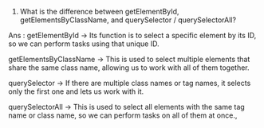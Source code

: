 1. What is the difference between getElementById, getElementsByClassName, and querySelector / querySelectorAll?

Ans : getElementById → Its function is to select a specific element by its ID, so we can perform tasks using that unique ID.

getElementsByClassName → This is used to select multiple elements that share the same class name, allowing us to work with all of them together.

querySelector → If there are multiple class names or tag names, it selects only the first one and lets us work with it.

querySelectorAll → This is used to select all elements with the same tag name or class name, so we can perform tasks on all of them at once.,